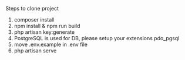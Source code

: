 Steps to clone project

1. composer install
2. npm install & npm run build
3. php artisan key:generate
4. PostgreSQL is used for DB, please setup your extensions pdo_pgsql
5. move .env.example in .env file
6. php artisan serve